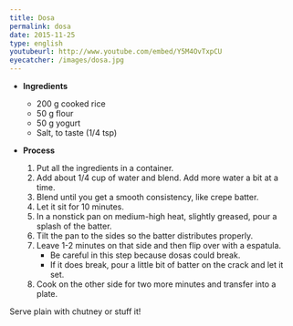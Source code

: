 ```yaml
---
title: Dosa
permalink: dosa
date: 2015-11-25
type: english
youtubeurl: http://www.youtube.com/embed/Y5M4OvTxpCU
eyecatcher: /images/dosa.jpg
---
```


* **Ingredients**
  * 200 g cooked rice
  * 50 g flour
  * 50 g yogurt
  * Salt, to taste (1/4 tsp)

* **Process**
  1. Put all the ingredients in a container. 
  2. Add about 1/4 cup of water and blend. Add more water a bit at a time.
  3. Blend until you get a smooth consistency, like crepe batter.
  4. Let it sit for 10 minutes. 
  5. In a nonstick pan on medium-high heat, slightly greased, pour a splash of the batter. 
  6. Tilt the pan to the sides so the batter distributes properly.
  7. Leave 1-2 minutes on that side and then flip over with a espatula.
     - Be careful in this step because dosas could break.
     - If it does break, pour a little bit of batter on the crack and let it set.
  8. Cook on the other side for two more minutes and transfer into a plate.

Serve plain with chutney or stuff it!


